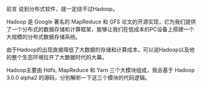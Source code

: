 前言
说到分布式软件，就一定绕不过Hadoop。

Hadoop 是 Google 著名的 MapReduce 和 GFS 论文的开源实现，它为我们提供了一个分布式的数据存储和计算框架，能够让我们在低成本的PC设备上搭建一个大规模的分布式数据存储系统。

由于Hadoop的出现直接降低了大数据的存储和计算成本，可以说Hadoop以及他的整个生态环境拉开了大数据时代的大幕。

Hadoop主要由 Hdfs, MapReduce 和 Yarn 三个大模块组成，我会基于 Hadoop 3.0.0 alpha2 的源码，分别解析一下这三个模块的代码逻辑。

